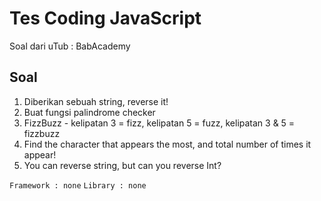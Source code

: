 # Tes Coding JavaScript

Soal dari uTub : BabAcademy

## Soal

1. Diberikan sebuah string, reverse it!
1. Buat fungsi palindrome checker
1. FizzBuzz - kelipatan 3 = fizz, kelipatan 5 = fuzz, kelipatan 3 & 5 = fizzbuzz
1. Find the character that appears the most, and total number of times it appear!
1. You can reverse string, but can you reverse Int?

`Framework : none`
`Library : none`

